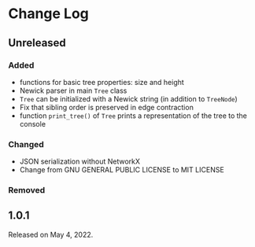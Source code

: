 # Change Log

## Unreleased

### Added

* functions for basic tree properties: size and height
* Newick parser in main `Tree` class
* `Tree` can be initialized with a Newick string (in addition to `TreeNode`)
* Fix that sibling order is preserved in edge contraction
* function `print_tree()` of `Tree` prints a representation of the tree to the console

### Changed

* JSON serialization without NetworkX
* Change from GNU GENERAL PUBLIC LICENSE to MIT LICENSE

### Removed

## 1.0.1

Released on May 4, 2022.
